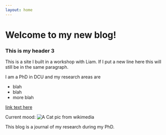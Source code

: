 ```yaml
---
layout: home 
---
```


# Welcome to my new blog!

### This is my header 3

This is a site I built in a workshop with Liam. 
If I put a new line here this will still be in the same paragraph.

I am a PhD in DCU and my research areas are 
* blah
* blah
* more blah

[link text here](link.url)

Current mood:
![A Cat pic from wikimedia](https://upload.wikimedia.org/wikipedia/commons/3/35/Angry_tiger.jpg)

This blog is a journal of my research during my PhD.
